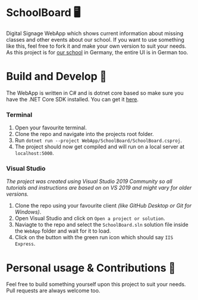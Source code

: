 # SchoolBoard 🖥️
Digital Signage WebApp which shows current information about missing classes and other events about our school.
If you want to use something like this, feel free to fork it and make your own version to suit your needs.
As this project is for [our school](https://www.pelizaeus.de/) in Germany, the entire UI is in German too.

# Build and Develop 🧪

The WebApp is written in C# and is dotnet core based so make sure you have the .NET Core SDK installed. You can get it [here](https://dotnet.microsoft.com/download).

### Terminal

1.  Open your favourite terminal.
2.  Clone the repo and navigate into the projects root folder.
2.  Run `dotnet run --project WebApp/SchoolBoard/SchoolBoard.csproj`.
3.  The project should now get compiled and will run on a local server at `localhost:5000`.

### Visual Studio
*The project was created using Visual Studio 2019 Community so all tutorials and instructions are based on on VS 2019 and might vary for older versions.*

1. Clone the repo using your favourite client *(like GitHub Desktop or Git for Windows)*.
2. Open Visual Studio and click on `Open a project or solution`.
3. Naviagte to the repo and select the `SchoolBoard.sln` solution file inside the `WebApp` folder and wait for it to load.
4. Click on the button with the green run icon which should say `IIS Express`.

# Personal usage & Contributions 🧩

Feel free to build something yourself upon this project to suit your needs.
Pull requests are always welcome too.
